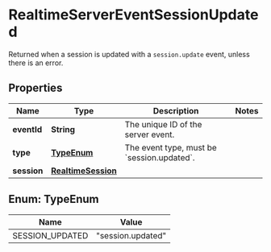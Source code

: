 

# RealtimeServerEventSessionUpdated

Returned when a session is updated with a `session.update` event, unless there is an error. 

## Properties

| Name | Type | Description | Notes |
|------------ | ------------- | ------------- | -------------|
|**eventId** | **String** | The unique ID of the server event. |  |
|**type** | [**TypeEnum**](#TypeEnum) | The event type, must be &#x60;session.updated&#x60;. |  |
|**session** | [**RealtimeSession**](RealtimeSession.md) |  |  |



## Enum: TypeEnum

| Name | Value |
|---- | -----|
| SESSION_UPDATED | &quot;session.updated&quot; |



